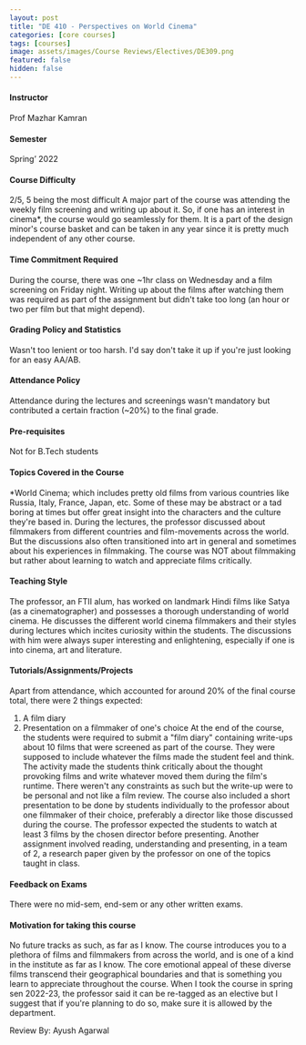 ```yaml
---
layout: post
title: "DE 410 - Perspectives on World Cinema"
categories: [core courses]
tags: [courses]
image: assets/images/Course Reviews/Electives/DE309.png
featured: false
hidden: false
---
```


#### Instructor
Prof Mazhar Kamran

#### Semester
Spring’ 2022

#### Course Difficulty
2/5, 5 being the most difficult
A major part of the course was attending the weekly film screening and writing up about it. So, if one has an interest in cinema*, the course would go seamlessly for them.
It is a part of the design minor's course basket and can be taken in any year since it is pretty much independent of any other course.

#### Time Commitment Required
During the course, there was one ~1hr class on Wednesday and a film screening on Friday night. Writing up about the films after watching them was required as part of the assignment but didn't take too long (an hour or two per film but that might depend).

#### Grading Policy and Statistics
Wasn't too lenient or too harsh.
I'd say don't take it up if you're just looking for an easy AA/AB.

#### Attendance Policy
Attendance during the lectures and screenings wasn't mandatory but contributed a certain fraction (~20%) to the final grade.

#### Pre-requisites
Not for B.Tech students 

#### Topics Covered in the Course
*World Cinema; which includes pretty old films from various countries like Russia, Italy, France, Japan, etc. Some of these may be abstract or a tad boring at times but offer great insight into the characters and the culture they're based in.
During the lectures, the professor discussed about filmmakers from different countries and film-movements across the world. But the discussions also often transitioned into art in general and sometimes about his experiences in filmmaking.
The course was NOT about filmmaking but rather about learning to watch and appreciate films critically.

#### Teaching Style
The professor, an FTII alum, has worked on landmark Hindi films like Satya (as a cinematographer) and possesses a thorough understanding of world cinema. He discusses the different world cinema filmmakers and their styles during lectures which incites curiosity within the students.
The discussions with him were always super interesting and enlightening, especially if one is into cinema, art and literature.

#### Tutorials/Assignments/Projects
Apart from attendance, which accounted for around 20% of the final course total, there were 2 things expected:
1. A film diary
2. Presentation on a filmmaker of one's choice
At the end of the course, the students were required to submit a "film diary" containing write-ups about 10 films that were screened as part of the course. They were supposed to include whatever the films made the student feel and think. The activity made the students think critically about the thought provoking films and write whatever moved them during the film's runtime. There weren't any constraints as such but the write-up were to be personal and not like a film review.
The course also included a short presentation to be done by students individually to the professor about one filmmaker of their choice, preferably a director like those discussed during the course. The professor expected the students to watch at least 3 films by the chosen director before presenting.
Another assignment involved reading, understanding and presenting, in a team of 2, a research paper given by the professor on one of the topics taught in class.

#### Feedback on Exams
There were no mid-sem, end-sem or any other written exams.

#### Motivation for taking this course
No future tracks as such, as far as I know.
The course introduces you to a plethora of films and filmmakers from across the world, and is one of a kind in the institute as far as I know. The core emotional appeal of these diverse films transcend their geographical boundaries and that is something you learn to appreciate throughout the course.
When I took the course in spring sen 2022-23, the professor said it can be re-tagged as an elective but I suggest that if you're planning to do so, make sure it is allowed by the department.

Review By: Ayush Agarwal